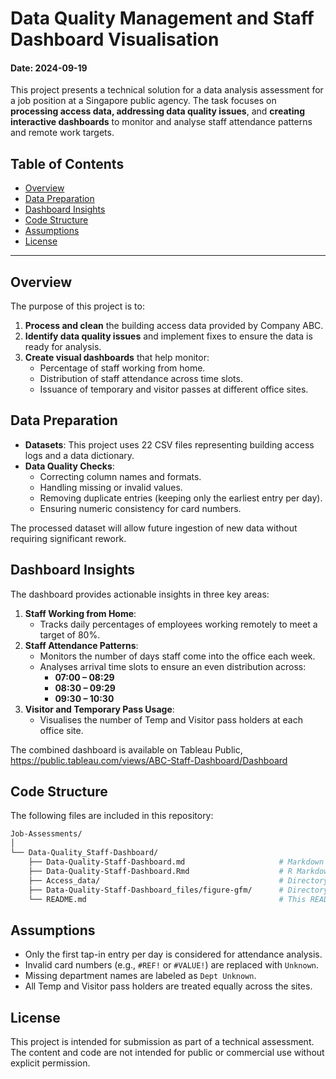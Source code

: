 # Data Quality Management and Staff Dashboard Visualisation

#### Date: 2024-09-19

This project presents a technical solution for a data analysis assessment for a job position at a Singapore public agency. The task focuses on **processing access data, addressing data quality issues**, and **creating interactive dashboards** to monitor and analyse staff attendance patterns and remote work targets.

## Table of Contents
- [Overview](#overview)  
- [Data Preparation](#data-preparation)  
- [Dashboard Insights](#dashboard-insights)  
- [Code Structure](#code-structure)  
- [Assumptions](#assumptions)  
- [License](#license)
<!--- [How to Use](#how-to-use)  -->
---

## Overview
The purpose of this project is to:
1. **Process and clean** the building access data provided by Company ABC.
2. **Identify data quality issues** and implement fixes to ensure the data is ready for analysis.
3. **Create visual dashboards** that help monitor:
   - Percentage of staff working from home.
   - Distribution of staff attendance across time slots.
   - Issuance of temporary and visitor passes at different office sites.

## Data Preparation
- **Datasets**: This project uses 22 CSV files representing building access logs and a data dictionary.
- **Data Quality Checks**:  
  - Correcting column names and formats.
  - Handling missing or invalid values.
  - Removing duplicate entries (keeping only the earliest entry per day).
  - Ensuring numeric consistency for card numbers.

The processed dataset will allow future ingestion of new data without requiring significant rework.

## Dashboard Insights
The dashboard provides actionable insights in three key areas:
1. **Staff Working from Home**:
   - Tracks daily percentages of employees working remotely to meet a target of 80%.
2. **Staff Attendance Patterns**:
   - Monitors the number of days staff come into the office each week.
   - Analyses arrival time slots to ensure an even distribution across:
     - **07:00 – 08:29**
     - **08:30 – 09:29**
     - **09:30 – 10:30**
3. **Visitor and Temporary Pass Usage**:
   - Visualises the number of Temp and Visitor pass holders at each office site.

The combined dashboard is available on Tableau Public, https://public.tableau.com/views/ABC-Staff-Dashboard/Dashboard

## Code Structure
The following files are included in this repository:

```bash
Job-Assessments/
│
└── Data-Quality_Staff-Dashboard/
    ├── Data-Quality-Staff-Dashboard.md                     # Markdown file containing the code, plots and explanations
    ├── Data-Quality-Staff-Dashboard.Rmd                    # R Markdown file containing the code and explanations
    ├── Access_data/                                        # Directory containing CSV files for building access logs
    ├── Data-Quality-Staff-Dashboard_files/figure-gfm/      # Directory to store generated plots
    └── README.md                                           # This README file
```

## Assumptions
- Only the first tap-in entry per day is considered for attendance analysis.
- Invalid card numbers (e.g., `#REF!` or `#VALUE!`) are replaced with `Unknown`.
- Missing department names are labeled as `Dept Unknown`.
- All Temp and Visitor pass holders are treated equally across the sites.

## License
This project is intended for submission as part of a technical assessment. The content and code are not intended for public or commercial use without explicit permission.
